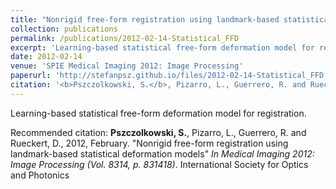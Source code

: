 ```yaml
---
title: "Nonrigid free-form registration using landmark-based statistical deformation models"
collection: publications
permalink: /publications/2012-02-14-Statistical_FFD
excerpt: 'Learning-based statistical free-form deformation model for registration'
date: 2012-02-14
venue: 'SPIE Medical Imaging 2012: Image Processing'
paperurl: 'http://stefanpsz.github.io/files/2012-02-14-Statistical_FFD.pdf'
citation: '<b>Pszczolkowski, S.</b>, Pizarro, L., Guerrero, R. and Rueckert, D., 2012, February. &quot;Nonrigid free-form registration using landmark-based statistical deformation models&quot; <i>In Medical Imaging 2012: Image Processing (Vol. 8314, p. 831418)</i>. International Society for Optics and Photonics'
---
```

Learning-based statistical free-form deformation model for registration.

Recommended citation: <b>Pszczolkowski, S.</b>, Pizarro, L., Guerrero, R. and Rueckert, D., 2012, February. "Nonrigid free-form registration using landmark-based statistical deformation models" <i>In Medical Imaging 2012: Image Processing (Vol. 8314, p. 831418)</i>. International Society for Optics and Photonics
